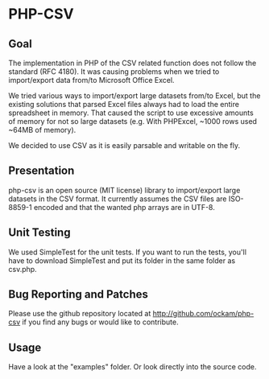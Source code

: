 PHP-CSV
=======

Goal
----

The implementation in PHP of the CSV related function does not follow the
standard (RFC 4180). It was causing problems when we tried to import/export
data from/to Microsoft Office Excel.

We tried various ways to import/export large datasets from/to Excel,
but the existing solutions that parsed Excel files always had to load the
entire spreadsheet in memory. That caused the script to use excessive amounts
of memory for not so large datasets (e.g. With PHPExcel, 
~1000 rows used ~64MB of memory).

We decided to use CSV as it is easily parsable and writable on the fly.


Presentation
------------

php-csv is an open source (MIT license) library to import/export large datasets
in the CSV format. It currently assumes the CSV files are ISO-8859-1 encoded
and that the wanted php arrays are in UTF-8.


Unit Testing
------------

We used SimpleTest for the unit tests. If you want to run the tests, you'll
have to download SimpleTest and put its folder in the same folder as csv.php.


Bug Reporting and Patches
-------------------------

Please use the github repository located at http://github.com/ockam/php-csv if
you find any bugs or would like to contribute.


Usage
-----

Have a look at the "examples" folder. Or look directly into the source code.

